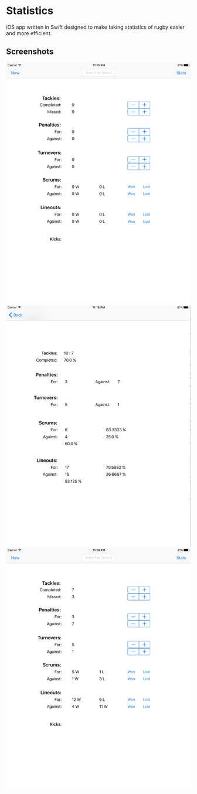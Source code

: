 # Statistics

iOS app written in Swift designed to make taking statistics of rugby easier and more efficient.

## Screenshots
![input screen](screenshots/screenshot1.png)
![input screen2](screenshots/screenshot2.png)
![output screen](screenshots/screenshot3.png)
